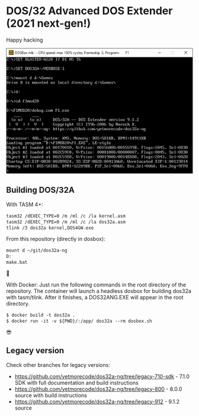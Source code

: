 # DOS/32 Advanced DOS Extender (2021 next-gen!)
 
Happy hacking

![dos32a next gen](doc/screenshot.png)

## Building DOS/32A

With TASM 4+:

```
tasm32 /dEXEC_TYPE=0 /m /ml /c /la kernel.asm
tasm32 /dEXEC_TYPE=0 /m /ml /c /la dos32a.asm
tlink /3 dos32a kernel,DOS4GW.exe
```

From this repository (directly in dosbox):

```
mount d ~/git/dos32a-ng
D:
make.bat
```

:monocle_face:

With Docker:
Just run the following commands in the root directory of the repository. The container will launch a headless dosbox for building dos32a with tasm/tlink. After it finishes, a DOS32ANG.EXE will appear in the root directory.

```
$ docker build -t dos32a .
$ docker run -it -v ${PWD}/:/app/ dos32a --rm dosbox.sh
```

:sunglasses:

## Legacy version

Check other branches for legacy versions:

* https://github.com/yetmorecode/dos32a-ng/tree/legacy-710-sdk - 7.1.0 SDK with full documentation and build instructions
* https://github.com/yetmorecode/dos32a-ng/tree/legacy-800 - 8.0.0 source with build instructions
* https://github.com/yetmorecode/dos32a-ng/tree/legacy-912 - 9.1.2 source 
